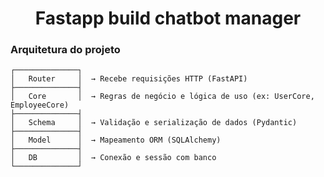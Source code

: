 <h1 align="center">Fastapp build chatbot manager</h1>



### Arquitetura do projeto
```textplain
┌──────────────┐
│   Router     │  → Recebe requisições HTTP (FastAPI)
├──────────────┤
│   Core       │  → Regras de negócio e lógica de uso (ex: UserCore, EmployeeCore)
├──────────────┤
│   Schema     │  → Validação e serialização de dados (Pydantic)
├──────────────┤
│   Model      │  → Mapeamento ORM (SQLAlchemy)
├──────────────┤
│   DB         │  → Conexão e sessão com banco
└──────────────┘
```